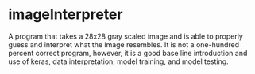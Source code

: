# imageInterpreter
A program that takes a 28x28 gray scaled image and is able to properly guess and interpret what the image resembles. It is not a one-hundred percent correct program, however, it is a good base line introduction and use of keras, data interpretation, model training, and model testing.
